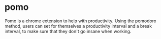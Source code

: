 # pomo
  Pomo is a chrome extension to help with productivity. Using the pomodoro method, users can set for themselves a productivity interval and a break interval, to make sure that they don't go insane when working. 
